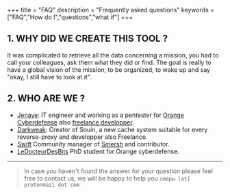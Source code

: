 +++
title = "FAQ"
description = "Frequently asked questions"
keywords = ["FAQ","How do I","questions","what if"]
+++

## 1. WHY DID WE CREATE THIS TOOL ? 

It was complicated to retrieve all the data concerning a mission, you had to call your colleagues, ask them what they did or find.
The goal is really to have a global vision of the mission, to be organized, to wake up and say "okay, I still have to look at it". 

## 2. WHO ARE WE ?

* [Jenaye](https://jenaye.fr): IT engineer and working as a pentester for [Orange Cyberdefense](https://orangecyberdefense.com/fr/) also [freelance developper](https://www.malt.fr/profile/mikehouziaux).
* [Darkweak](https://devcv.fr/): Creator of Souin, a new cache system suitable for every reverse-proxy and developper also Freelance.
* [Swift](https://www.linkedin.com/in/franck-taba/) Community manager of [Smersh](https://twitter.com/Smersh16358082) and contributor.
* [LeDocteurDesBits](https://github.com/LeDocteurDesBits) PhD student for Orange cyberdefense.
---

> In case you haven't found the answer for your question please feel free to contact us, we will be happy to help you `cmepw [at] protonmail dot com`
